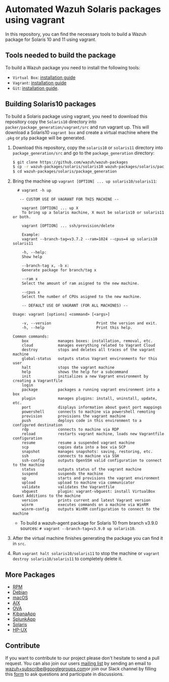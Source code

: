 Automated Wazuh Solaris packages using vagrant
==================

In this repository, you can find the necessary tools to build a Wazuh package for Solaris 10 and 11 using vagrant.

## Tools needed to build the package

To build a Wazuh package you need to install the following tools:
- `Virtual Box`: [installation guide](https://www.virtualbox.org/manual/UserManual.html#installation)
- `Vagrant`: [installation guide](https://www.vagrantup.com/docs/installation/)
- `Git`:  [installation guide](https://git-scm.com/book/en/v2/Getting-Started-Installing-Git).


## Building Solaris10 packages

To build a Solaris package using vagrant, you need to download this repository copy the `Solaris10` directory into `packer/package_generation/vagrant/src` and run vagrant up. This will download a Solaris10 `vagrant box` and create a virtual machine where the `.pkg` or `p5p` package will be generated.

1. Download this repository, copy the `solaris10` or `solaris11` directory into `package_generation/src` and go to the `package_generation` directory:
    ```bash
    $ git clone https://github.com/wazuh/wazuh-packages
    $ cp -r wazuh-packages/solaris/solaris10 wazuh-packages/solaris/package_generation/src
    $ cd wazuh-packages/solaris/package_generation
    ```

2. Bring the machine up `vagrant [OPTION] ... up solaris10/solaris11`:
    ```shellsession
      # vagrant -h up

       -- CUSTOM USE OF VAGRANT FOR THIS MACHINE --

        vagrant [OPTION] ... up X
        To bring up a Solaris machine, X must be solaris10 or solaris11 or both.

        vagrant [OPTION] ... ssh/provision/delete

        Example:
        vagrant --branch-tag=v3.7.2 --ram=1024 --cpus=4 up solaris10 solaris11

        -h, --help:
        Show help

        --branch-tag x, -b x:
        Generate package for branch/tag x

        --ram x
        Select the amount of ram asigned to the new machine.

        --cpus x
        Select the number of CPUs asigned to the new machine.

        -- DEFAULT USE OF VAGRANT (FOR ALL MACHINES) --

    Usage: vagrant [options] <command> [<args>]

        -v, --version                    Print the version and exit.
        -h, --help                       Print this help.

    Common commands:
        box             manages boxes: installation, removal, etc.
        cloud           manages everything related to Vagrant Cloud
        destroy         stops and deletes all traces of the vagrant machine
        global-status   outputs status Vagrant environments for this user
        halt            stops the vagrant machine
        help            shows the help for a subcommand
        init            initializes a new Vagrant environment by creating a Vagrantfile
        login
        package         packages a running vagrant environment into a box
        plugin          manages plugins: install, uninstall, update, etc.
        port            displays information about guest port mappings
        powershell      connects to machine via powershell remoting
        provision       provisions the vagrant machine
        push            deploys code in this environment to a configured destination
        rdp             connects to machine via RDP
        reload          restarts vagrant machine, loads new Vagrantfile configuration
        resume          resume a suspended vagrant machine
        scp             copies data into a box via SCP
        snapshot        manages snapshots: saving, restoring, etc.
        ssh             connects to machine via SSH
        ssh-config      outputs OpenSSH valid configuration to connect to the machine
        status          outputs status of the vagrant machine
        suspend         suspends the machine
        up              starts and provisions the vagrant environment
        upload          upload to machine via communicator
        validate        validates the Vagrantfile
        vbguest         plugin: vagrant-vbguest: install VirtualBox Guest Additions to the machine
        version         prints current and latest Vagrant version
        winrm           executes commands on a machine via WinRM
        winrm-config    outputs WinRM configuration to connect to the machine

    ```
    * To build a wazuh-agent package for Solaris 10 from branch v3.9.0 sources:
        `# vagrant --branch-tag=v3.9.0 up solaris10`.

3. After the virtual machine finishes generating the package you can find it in `src`.

4. Run `vagrant halt solaris10/solaris11` to stop the machine or `vagrant destroy solaris10/solaris11` to completely delete it.

## More Packages

- [RPM](/rpms/README.md)
- [Debian](/debs/README.md)
- [macOS](/macos/README.md)
- [AIX](/aix/README.md)
- [OVA](/ova/README.md)
- [KibanaApp](/wazuhapp/README.md)
- [SplunkApp](/splunkapp/README.md)
- [Solaris](/solaris/README.md)
- [HP-UX](/hpux/README.md)


## Contribute

If you want to contribute to our project please don't hesitate to send a pull request. You can also join our users [mailing list](https://groups.google.com/d/forum/wazuh) by sending an email to [wazuh+subscribe@googlegroups.com](mailto:wazuh+subscribe@googlegroups.com)or join our Slack channel by filling this [form](https://wazuh.com/community/join-us-on-slack/) to ask questions and participate in discussions.
